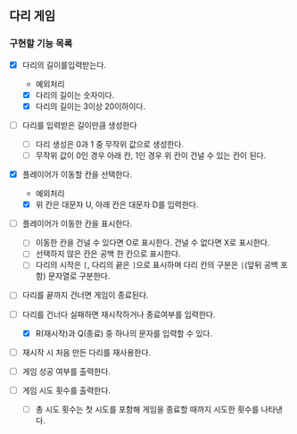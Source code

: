 ## 다리 게임

### 구현할 기능 목록
- [x] 다리의 길이를입력받는다.
  - 예외처리
  - [x] 다리의 길이는 숫자이다.
  - [x] 다리의 길이는 3이상 20이하이다.

- [ ] 다리를 입력받은 길이만큼 생성한다
  - [ ] 다리 생성은 0과 1 중 무작위 값으로 생성한다.
  - [ ] 무작위 값이 0인 경우 아래 칸, 1인 경우 위 칸이 건널 수 있는 칸이 된다.

- [x] 플레이어가 이동할 칸을 선택한다.
  - 예외처리 
  - [x] 위 칸은 대문자 U, 아래 칸은 대문자 D를 입력한다.

- [ ] 플레이어가 이동한 칸을 표시한다.
  - [ ] 이동한 칸을 건널 수 있다면 O로 표시한다. 건널 수 없다면 X로 표시한다.
  - [ ] 선택하지 않은 칸은 공백 한 칸으로 표시한다.
  - [ ] 다리의 시작은 `[`, 다리의 끝은 `]`으로 표시하며 다리 칸의 구분은 ` | `(앞뒤 공백 포함) 문자열로 구분한다.

- [ ] 다리를 끝까지 건너면 게임이 종료된다.

- [ ] 다리를 건너다 실패하면 재시작하거나 종료여부를 입력한다.
  - [x] R(재시작)과 Q(종료) 중 하나의 문자를 입력할 수 있다.
- [ ] 재시작 시 처음 만든 다리를 재사용한다.

- [ ] 게임 성공 여부를 출력한다.
- [ ] 게임 시도 횟수를 출력한다.
  - [ ] 총 시도 횟수는 첫 시도를 포함해 게임을 종료할 때까지 시도한 횟수를 나타낸다.